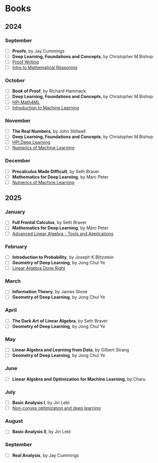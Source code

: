 # Books

## 2024

### September

- [ ] **Proofs**, by Jay Cummings
- [ ] **Deep Learning, Foundations and Concepts**, by Christopher M.Bishop
- [ ] [Proof Writing](https://www.youtube.com/playlist?list=PLVMgvCDIRy1x00m7Oo9XzEkDDACeEK_m-)
- [ ] [Intro to Mathematical Reasoning](https://www.youtube.com/playlist?list=PLoxJTbDttvt5irjK-gD_bemI0IetyR7D6)

### October

- [ ] **Book of Proof**, by Richard Hammack
- [ ] **Deep Learning, Foundations and Concepts**, by Christopher M.Bishop
- [ ] [HPI Math4ML](https://www.youtube.com/playlist?list=PLkxomGYFWp67infnvPmEcqyQqk0q6ntrY)
- [ ] [Introduction to Machine Learning ](https://www.youtube.com/playlist?list=PL05umP7R6ij35ShKLDqccJSDntugY4FQT)
      
### November

- [ ] **The Real Numbers**, by John Stillwell
- [ ] **Deep Learning, Foundations and Concepts**, by Christopher M.Bishop
- [ ] [HPI Deep Learning](https://www.youtube.com/playlist?list=PLkxomGYFWp65K_TuG2vxsnzf84WdDHLk0)
- [ ] [Numerics of Machine Learning](https://www.youtube.com/playlist?list=PL05umP7R6ij2lwDdj7IkuHoP9vHlEcH0s)
     
### December

- [ ] **Precalculus Made Difficult**, by Seth Braver
- [ ] **Mathematics for Deep Learning**, by Marc Peter
- [ ] [Numerics of Machine Learning](https://www.youtube.com/playlist?list=PL05umP7R6ij2lwDdj7IkuHoP9vHlEcH0s)

## 2025

### January

- [ ] **Full Frontal Calculus**, by Seth Braver
- [ ] **Mathematics for Deep Learning**, by Marc Peter
- [ ] [Advanced Linear Algebra - Tools and Applications](https://www.youtube.com/playlist?list=PLoxJTbDttvt4p6zPSy_0zURsJV1kDCqw1)

### February

- [ ] **Introduction to Probability**, by Joseph K.Blitzstein
- [ ] **Geometry of Deep Learning**, by Jong Chul Ye
- [ ] [Linear Algebra Done Right](https://www.youtube.com/playlist?list=PLoxJTbDttvt7ny0WEJHWw6-0Sjx7EImIQ)

### March

- [ ] **Information Theory**, by James Stone
- [ ] **Geometry of Deep Learning**, by Jong Chul Ye

### April

- [ ] **The Dark Art of Linear Algebra**, by Seth Braver
- [ ] **Geometry of Deep Learning**, by Jong Chul Ye

### May

- [ ] **Linear Algebra and Learning from Data**, by Gilbert Strang
- [ ] **Geometry of Deep Learning**, by Jong Chul Ye

### June

- [ ] **Linear Algebra and Optimization for Machine Learning**, by Charu


### July

- [ ] **Basic Analysis I**, by Jiri Lebl
- [ ] [Non-convex optimization and deep learning](https://www.youtube.com/playlist?list=PLpuGiWaHpPC2LBwHTYZM4Z48WeLVnTTko)

### August

- [ ] **Basic Analysis II**, by Jiri Lebl


### September

- [ ] **Real Analysis**, by Jay Cummings

